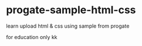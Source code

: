 # progate-sample-html-css

learn upload html & css using sample from progate

for education only
kk
